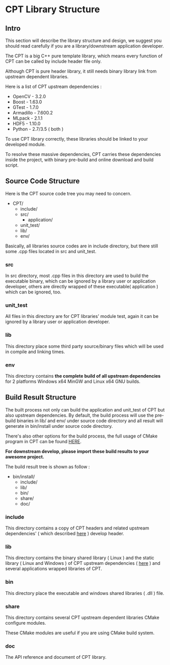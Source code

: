 CPT Library Structure
===

## Intro

This section will describe the library structure and design, we suggest you should read carefully if you are a library/downstream application developer.

The CPT is a big C++ pure template library, which means every function of CPT can be called by include header file only.

Although CPT is pure header library, it still needs binary library link from upstream dependent libraries.

Here is a list of CPT upstream dependencies : 

* OpenCV - 3.2.0
* Boost - 1.63.0
* GTest - 1.7.0
* Armadillo - 7.600.2
* MLpack - 2.1.1
* HDF5 - 1.10.0
* Python - 2.7/3.5 ( both )

To use CPT library correctly, these libraries should be linked to your developed module.

To resolve these massive dependencies, CPT carries these dependencies inside the project, with binary pre-build and online download and build script.

## Source Code Structure
Here is the CPT source code tree you may need to concern.

* CPT/
    * include/
    * src/
        * application/
    * unit_test/
    * lib/
    * env/

Basically, all libraries source codes are in include directory, but there still some .cpp files located in src and unit_test.

### src 
In src directory, most .cpp files in this directory are used to build the executable binary, which can be ignored by a library user or application developer, 
others are directly wrapped of these executable( application ) which can be ignored, too.

### unit_test
All files in this directory are for CPT libraries' module test, again it can be ignored by a library user or application developer.

### lib 
This directory place some third party source/binary files which will be used in compile and linking times.

### env 
This directory contains **the complete build of all upstream dependencies** for 2 platforms  Windows x64 MinGW and Linux x64 GNU builds.

## Build Result Structure
The built process not only can build the application and unit_test of CPT but also upstream dependencies. By default, the build process will use the pre-build binaries in lib/ and env/ under source code directory and all result will generate in bin/install under source code directory. 

There's also other options for the build process, the full usage of CMake program in CPT can be found [HERE](CPTCMakeUsage).

**For downstream develop, please import these build results to your awesome project.**

The build result tree is shown as follow : 

* bin/install/
    * include/ 
    * lib/
    * bin/
    * share/
    * doc/

### include 
This directory contains a copy of CPT headers and related upstream dependencies' ( which described [here](#intro) ) develop header.

### lib
This directory contains the binary shared library ( Linux ) and the static library ( Linux and Windows ) of CPT upstream dependencies ( [here](#intro) ) and several applications wrapped libraries of CPT.

### bin
This directory place the executable and windows shared libraries ( .dll ) file.

### share 
This directory contains several CPT upstream dependent libraries CMake configure modules. 

These CMake modules are useful if you are using CMake build system.

### doc
The API reference and document of CPT library.
